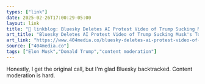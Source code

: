 ```yaml
---
types: ["link"]
date: 2025-02-26T17:00:29-05:00
layout: link
title: "🔗 linkblog: Bluesky Deletes AI Protest Video of Trump Sucking Musk's Toes, Calls It 'Non-Consensual Explicit Material''"
art_title: "Bluesky Deletes AI Protest Video of Trump Sucking Musk's Toes, Calls It 'Non-Consensual Explicit Material'"
art_link: "https://www.404media.co/bluesky-deletes-ai-protest-video-of-trump-sucking-musks-toes-calls-it-non-consensual-explicit-material/"
source: ["404media.co"]
tags: ["Elon Musk","Donald Trump","content moderation"]
---
```

Honestly, I get the original call, but I'm glad Bluesky backtracked. Content moderation is hard.

